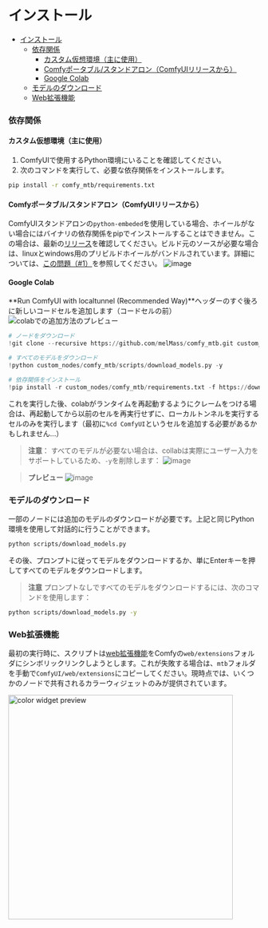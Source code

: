# インストール
- [インストール](#インストール)
    - [依存関係](#依存関係)
      - [カスタム仮想環境（主に使用）](#カスタム仮想環境主に使用)
      - [Comfyポータブル/スタンドアロン（ComfyUIリリースから）](#comfyポータブルスタンドアロンcomfyuiリリースから)
      - [Google Colab](#google-colab)
    - [モデルのダウンロード](#モデルのダウンロード)
    - [Web拡張機能](#web拡張機能)


### 依存関係

#### カスタム仮想環境（主に使用）

1. ComfyUIで使用するPython環境にいることを確認してください。
2. 次のコマンドを実行して、必要な依存関係をインストールします。
  ```bash
  pip install -r comfy_mtb/requirements.txt
  ```
#### Comfyポータブル/スタンドアロン（ComfyUIリリースから）

ComfyUIスタンドアロンの`python-embeded`を使用している場合、ホイールがない場合にはバイナリの依存関係をpipでインストールすることはできません。この場合は、最新の[リリース](https://github.com/melMass/comfy_mtb/releases)を確認してください。ビルド元のソースが必要な場合は、linuxとwindows用のプリビルドホイールがバンドルされています。詳細については、[この問題（#1）](https://github.com/melMass/comfy_mtb/issues/1)を参照してください。
![image](https://github.com/melMass/comfy_mtb/assets/7041726/2934fa14-3725-427c-8b9e-2b4f60ba1b7b)


#### Google Colab

**Run ComfyUI with localtunnel (Recommended Way)**ヘッダーのすぐ後ろに新しいコードセルを追加します（コードセルの前）
![colabでの追加方法のプレビュー](https://github.com/melMass/comfy_mtb/assets/7041726/35df2ef1-14f9-44cd-aa65-353829188cd7)


```python
# ノードをダウンロード
!git clone --recursive https://github.com/melMass/comfy_mtb.git custom_nodes/comfy_mtb

# すべてのモデルをダウンロード
!python custom_nodes/comfy_mtb/scripts/download_models.py -y

# 依存関係をインストール
!pip install -r custom_nodes/comfy_mtb/requirements.txt -f https://download.openmmlab.com/mmcv/dist/cu118/torch2.0/index.html
```
これを実行した後、colabがランタイムを再起動するようにクレームをつける場合は、再起動してから以前のセルを再実行せずに、ローカルトンネルを実行するセルのみを実行します（最初に`%cd ComfyUI`というセルを追加する必要があるかもしれません...）


> **注意**：
> すべてのモデルが必要ない場合は、collabは実際にユーザー入力をサポートしているため、`-y`を削除します： ![image](https://github.com/melMass/comfy_mtb/assets/7041726/40fc3602-f1d4-432a-98fd-ce2240f5ad06)

> **プレビュー**
> ![image](https://github.com/melMass/comfy_mtb/assets/7041726/b5b2b2d9-f1e8-4c43-b1db-7dfc5e07be86)



### モデルのダウンロード
一部のノードには追加のモデルのダウンロードが必要です。上記と同じPython環境を使用して対話的に行うことができます。
```bash
python scripts/download_models.py
```

その後、プロンプトに従ってモデルをダウンロードするか、単にEnterキーを押してすべてのモデルをダウンロードします。

> **注意**
> プロンプトなしですべてのモデルをダウンロードするには、次のコマンドを使用します：
  ```bash
  python scripts/download_models.py -y
  ```

### Web拡張機能

最初の実行時に、スクリプトは[web拡張機能](https://github.com/melMass/comfy_mtb/tree/main/web)をComfyの`web/extensions`フォルダにシンボリックリンクしようとします。これが失敗する場合は、`mtb`フォルダを手動で`ComfyUI/web/extensions`にコピーしてください。現時点では、いくつかのノードで共有されるカラーウィジェットのみが提供されています。

<img alt="color widget preview" src="https://github.com/melMass/comfy_mtb/assets/7041726/cff7e66a-4cc4-4866-b35b-10af0bb2d110" width=450>
